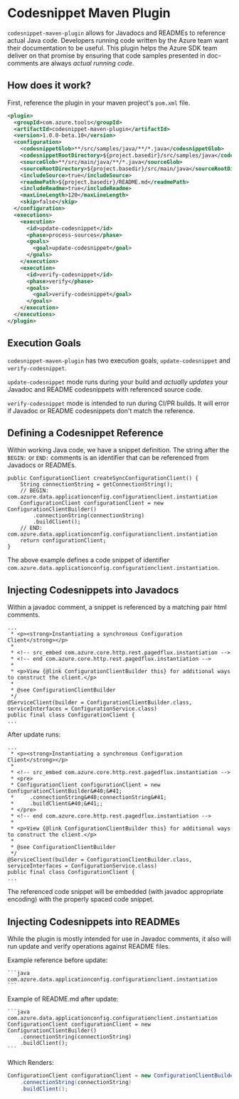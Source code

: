 # Codesnippet Maven Plugin

`codesnippet-maven-plugin` allows for Javadocs and READMEs to reference actual Java code. Developers running code 
written by the Azure team want their documentation to be useful. This plugin helps the Azure SDK team deliver on 
that promise by ensuring that code samples presented in doc-comments are always _actual running code_.

## How does it work?

First, reference the plugin in your maven project's `pom.xml` file.

```xml
<plugin>
  <groupId>com.azure.tools</groupId>
  <artifactId>codesnippet-maven-plugin</artifactId>
  <version>1.0.0-beta.10</version>
  <configuration>
    <codesnippetGlob>**/src/samples/java/**/*.java</codesnippetGlob>
    <codesnippetRootDirectory>${project.basedir}/src/samples/java</codesnippetRootDirectory>
    <sourceGlob>**/src/main/java/**/*.java</sourceGlob>
    <sourceRootDirectory>${project.basedir}/src/main/java</sourceRootDirectory>
    <includeSource>true</includeSource>
    <readmePath>${project.basedir}/README.md</readmePath>
    <includeReadme>true</includeReadme>
    <maxLineLength>120</maxLineLength>
    <skip>false</skip>
  </configuration>
  <executions>
    <execution>
      <id>update-codesnippet</id>
      <phase>process-sources</phase>
      <goals>
        <goal>update-codesnippet</goal>
      </goals>
    </execution>
    <execution>
      <id>verify-codesnippet</id>
      <phase>verify</phase>
      <goals>
        <goal>verify-codesnippet</goal>
      </goals>
    </execution>
  </executions>
</plugin>

```

## Execution Goals

`codesnippet-maven-plugin` has two execution goals, `update-codesnippet` and `verify-codesnippet`.

`update-codesnippet` mode runs during your build and _actually updates_ your Javadoc and README codesnippets with 
referenced source code.

`verify-codesnippet` mode is intended to run during CI/PR builds. It will error if Javadoc or README codesnippets don't 
match the reference.

## Defining a Codesnippet Reference

Within working Java code, we have a snippet definition. The string after the `BEGIN:` or `END:` comments is an 
identifier that can be referenced from Javadocs or READMEs.

```
public ConfigurationClient createSyncConfigurationClient() {
    String connectionString = getConnectionString();
    // BEGIN: com.azure.data.applicationconfig.configurationclient.instantiation
    ConfigurationClient configurationClient = new ConfigurationClientBuilder()
        .connectionString(connectionString)
        .buildClient();
    // END: com.azure.data.applicationconfig.configurationclient.instantiation
    return configurationClient;
}
```

The above example defines a code snippet of identifier `com.azure.data.applicationconfig.configurationclient.instantiation`.

## Injecting Codesnippets into Javadocs

Within a javadoc comment, a snippet is referenced by a matching pair html comments.

```
...
 * <p><strong>Instantiating a synchronous Configuration Client</strong></p>
 * 
 * <!-- src_embed com.azure.core.http.rest.pagedflux.instantiation -->
 * <!-- end com.azure.core.http.rest.pagedflux.instantiation -->
 *
 * <p>View {@link ConfigurationClientBuilder this} for additional ways to construct the client.</p>
 *
 * @see ConfigurationClientBuilder
 */
@ServiceClient(builder = ConfigurationClientBuilder.class, serviceInterfaces = ConfigurationService.class)
public final class ConfigurationClient {
...
```

After update runs:
```
...
 * <p><strong>Instantiating a synchronous Configuration Client</strong></p>
 * 
 * <!-- src_embed com.azure.core.http.rest.pagedflux.instantiation -->
 * <pre>
 * ConfigurationClient configurationClient = new ConfigurationClientBuilder&#40;&#41;
 *     .connectionString&#40;connectionString&#41;
 *     .buildClient&#40;&#41;;
 * </pre>
 * <!-- end com.azure.core.http.rest.pagedflux.instantiation -->
 *
 * <p>View {@link ConfigurationClientBuilder this} for additional ways to construct the client.</p>
 *
 * @see ConfigurationClientBuilder
 */
@ServiceClient(builder = ConfigurationClientBuilder.class, serviceInterfaces = ConfigurationService.class)
public final class ConfigurationClient {
...
```

The referenced code snippet will be embedded (with javadoc appropriate encoding) with the properly spaced code snippet.

## Injecting Codesnippets into READMEs

While the plugin is mostly intended for use in Javadoc comments, it also will run update and verify operations against 
README files.

Example reference before update:

````
```java com.azure.data.applicationconfig.configurationclient.instantiation
```
````

Example of README.md after update:

````
```java com.azure.data.applicationconfig.configurationclient.instantiation
ConfigurationClient configurationClient = new ConfigurationClientBuilder()
    .connectionString(connectionString)
    .buildClient();
```
````

Which Renders:

```java com.azure.data.applicationconfig.configurationclient.instantiation
ConfigurationClient configurationClient = new ConfigurationClientBuilder()
    .connectionString(connectionString)
    .buildClient();
```

